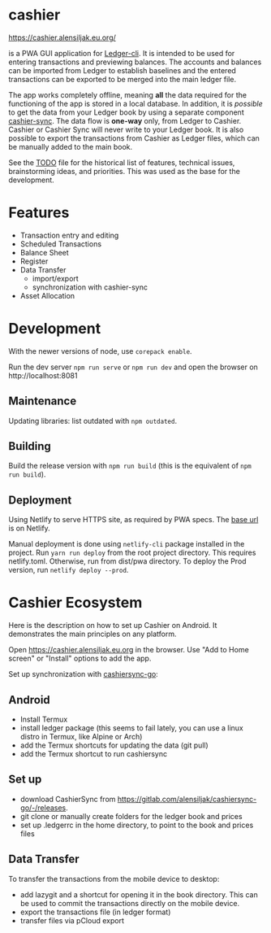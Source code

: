 # cashier

https://cashier.alensiljak.eu.org/

is a PWA GUI application for [Ledger-cli](https://ledger-cli.org). It is intended to be used for entering transactions and previewing balances. The accounts and balances can be imported from Ledger to establish baselines and the entered transactions can be exported to be merged into the main ledger file.

The app works completely offline, meaning **all** the data required for the functioning of the app is stored in a local database. In addition, it is *possible* to get the data from your Ledger book by using a separate component [cashier-sync](https://gitlab.com/alensiljak/cashiersync). The data flow is **one-way** only, from Ledger to Cashier. Cashier or Cashier Sync will never write to your Ledger book.
It is also possible to export the transactions from Cashier as Ledger files, which can be manually added to the main book.

See the [TODO](TODO) file for the historical list of features, technical issues, brainstorming ideas, and priorities. This was used as the base for the development.

# Features

- Transaction entry and editing
- Scheduled Transactions
- Balance Sheet
- Register
- Data Transfer
  - import/export
  - synchronization with cashier-sync
- Asset Allocation

# Development

With the newer versions of node, use `corepack enable`.

Run the dev server `npm run serve` or `npm run dev` and open the browser on http://localhost:8081

## Maintenance

Updating libraries: list outdated with `npm outdated`.

## Building

Build the release version with `npm run build` (this is the equivalent of `npm run build`).

## Deployment

Using Netlify to serve HTTPS site, as required by PWA specs. The [base url](https://cashier-pwa.netlify.com/) is on Netlify.

Manual deployment is done using `netlify-cli` package installed in the project.
Run `yarn run deploy` from the root project directory. This requires netlify.toml. Otherwise, run from dist/pwa directory. To deploy the Prod version, run `netlify deploy --prod`.

# Cashier Ecosystem

Here is the description on how to set up Cashier on Android. It demonstrates the main principles on any platform.

Open https://cashier.alensiljak.eu.org in the browser. Use "Add to Home screen" or "Install" options to add the app.

Set up synchronization with [cashiersync-go](https://gitlab.com/alensiljak/cashiersync-go):

## Android

- Install Termux
- install ledger package (this seems to fail lately, you can use a linux distro in Termux, like Alpine or Arch)
- add the Termux shortcuts for updating the data (git pull)
- add the Termux shortcut to run cashiersync

## Set up

- download CashierSync from https://gitlab.com/alensiljak/cashiersync-go/-/releases.
- git clone or manually create folders for the ledger book and prices
- set up .ledgerrc in the home directory, to point to the book and prices files

## Data Transfer

To transfer the transactions from the mobile device to desktop:

- add lazygit and a shortcut for opening it in the book directory. This can be used to commit the transactions directly on the mobile device.
- export the transactions file (in ledger format)
- transfer files via pCloud export
